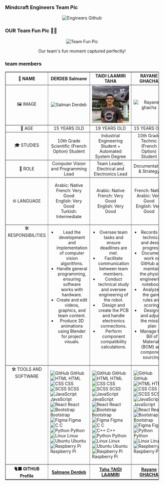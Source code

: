 <h3>Mindcraft Engineers Team Pic</h3>
<div align="center">
    <img src="" 
         alt="Engineers Github" width="500">
</div>

<h3>OUR Team Fun Pic 🤦‍♂️</h3>
<div align="center">
    <img src="" 
         alt="Team Fun Pic" width="500">
    <p>Our team's fun moment captured perfectly!</p>
</div>




<h3>team members</h3>

<table border="1" style="width: 100%; border-collapse: collapse;">
    <thead>
        <tr>
            <th style="text-align: center; vertical-align: middle; width: 25%;">👤 NAME</th>
            <th style="text-align: center; vertical-align: middle; width: 25%;">DERDEB Salmane</th>
            <th style="text-align: center; vertical-align: middle; width: 25%;">TAIDI LAAMIRI TAHA</th>
            <th style="text-align: center; vertical-align: middle; width: 25%;">RAYANE GHACHA</th>
        </tr>
    </thead>
    <tbody>
        <tr>
            <td style="text-align: center; vertical-align: middle;">🖼️ IMAGE</td>
            <td style="text-align: center; vertical-align: middle;">
                <img src="https://github.com/DexterTaha/WRO-FE-2025-Mindcraft/blob/5980b270cb0431d010566d931421d87d01144a0f/images/Salmane.png" width="320" alt="Salman Derdeb">
            </td>
            <td style="text-align: center; vertical-align: middle;">
                <img src="https://github.com/DexterTaha/WRO-FE-2025-Mindcraft/blob/17705f416c66d8c19de54413387f8e33786d9a26/images/Taha%20TAIDI%20LAAMIRI.png" width="450" alt="Taha Taidi Laamiri">
            </td>
             <td style="text-align: center; vertical-align: middle;">
                <img src="https://github.com/DexterTaha/WRO-FE-2025-Mindcraft/blob/84c637bc7193911377976d6bf9bd4caf7693fa32/images/Rayane.png" width="420" alt="Rayane ghacha">
            </td>
        </tr>
        <tr>
            <td style="text-align: center; vertical-align: middle;">🔢 AGE</td>
            <td style="text-align: center; vertical-align: middle;">15 YEARS OLD</td>
            <td style="text-align: center; vertical-align: middle;">19 YEARS OLD</td>
            <td style="text-align: center; vertical-align: middle;">15 YEARS OLD</td>
        </tr>
        <tr>
            <td style="text-align: center; vertical-align: middle;">🎓 STUDIES</td>
            <td style="text-align: center; vertical-align: middle;">10th Grade Scientific (French Option) Student</td>
            <td style="text-align: center; vertical-align: middle;">Industrial Engineering Student + Automated System Degree</td>
            <td style="text-align: center; vertical-align: middle;">10th Grade Technic (French Option) Student</td>
        </tr>
        <tr>
            <td style="text-align: center; vertical-align: middle;">🎯 ROLE</td>
            <td style="text-align: center; vertical-align: middle;">Computer Vision and Programming Lead</td>
            <td style="text-align: center; vertical-align: middle;">Team Leader, Electrical and Electronics Lead</td>
            <td style="text-align: center; vertical-align: middle;">Documentation & Strategy</td>
        </tr>
        <tr>
            <td style="text-align: center; vertical-align: middle;">🌐 LANGUAGE</td>
            <td style="text-align: center; vertical-align: middle;">
                <ul style="list-style-type: none; padding-left: 0;">
                    <li>Arabic: Native</li>
                    <li>French: Very Good</li>
                    <li>English: Very Good</li>
                    <li>Turkish: Intermediate</li>
                </ul>
            </td>
            <td style="text-align: center; vertical-align: middle;">
                <ul style="list-style-type: none; padding-left: 0;">
                    <li>Arabic: Native</li>
                    <li>French: Very Good</li>
                    <li>English: Very Good</li>
                </ul>
            </td>
            <td style="text-align: center; vertical-align: middle;">
                <ul style="list-style-type: none; padding-left: 0;">
                    <li>French: Native</li>
                    <li>Arabic: Very Good</li>
                    <li>English: Very Good</li>
                </ul>
            </td>
        </tr>
        <tr>
            <td style="text-align: center; vertical-align: top;">🛠️ RESPONSIBILITIES</td>
            <td style="text-align: center; vertical-align: top;">
                <ul style="list-style-type: disc; padding-left: 20px;">
                    <li>Lead the development and implementation of computer vision algorithms.</li>
                    <li>Handle general programming, ensuring software works with hardware.</li>
                    <li>Create and edit videos, graphics, and team content.</li>
                    <li>Produce 3D animations using Blender for project visuals.</li>
                </ul>
            </td>
            <td style="text-align: center; vertical-align: top;">
                <ul style="list-style-type: disc; padding-left: 20px;">
                    <li>Oversee team tasks and ensure deadlines are met.</li>
                    <li>Facilitate communication between team members.</li>
                    <li>Conduct technical study and oversee engineering of the robot.</li>
                    <li>Design and create the PCB and handle electronics connections.</li>
                    <li>Perform component compatibility calculations.</li>
                </ul>
            </td>
            <td style="text-align: center; vertical-align: top;">
                <ul style="list-style-type: disc; padding-left: 20px;">
                    <li>Records all technical and design progress.</li>
                    <li>Document work on GitHub and maintain the physical engineering notebook.</li>
                    <li>Analyzes the game rules and scoring.</li>
                    <li>Designs and adjusts the mission plan</li>
                    <li>Manage the Bill of Materials (BOM) and component sourcing.</li>
                </ul>
            </td>
        </tr>
        <tr>
            <td style="text-align: center; vertical-align: top;">🛠️ TOOLS AND SOFTWARE</td>
            <td style="text-align: left; vertical-align: top;">
                <ul style="list-style-type: none; padding-left: 0;">
                    <li><img src="https://skillicons.dev/icons?i=github" width="32" alt="GitHub"> GitHub</li>
                    <li><img src="https://skillicons.dev/icons?i=html" width="32" alt="HTML"> HTML</li>
                    <li><img src="https://skillicons.dev/icons?i=css" width="32" alt="CSS"> CSS</li>
                    <li><img src="https://skillicons.dev/icons?i=scss" width="32" alt="SCSS"> SCSS</li>
                    <li><img src="https://skillicons.dev/icons?i=js" width="32" alt="JavaScript"> JavaScript</li>
                    <li><img src="https://skillicons.dev/icons?i=react" width="32" alt="React"> React</li>
                    <li><img src="https://skillicons.dev/icons?i=bootstrap" width="32" alt="Bootstrap"> Bootstrap</li>
                    <li><img src="https://skillicons.dev/icons?i=figma" width="32" alt="Figma"> Figma</li>
                    <li><img src="https://skillicons.dev/icons?i=c" width="32" alt="C"> C</li>
                    <li><img src="https://skillicons.dev/icons?i=py" width="32" alt="Python"> Python</li>
                    <li><img src="https://skillicons.dev/icons?i=linux" width="32" alt="Linux"> Linux</li>
                    <li><img src="https://skillicons.dev/icons?i=ubuntu" width="32" alt="Ubuntu"> Ubuntu</li>
                    <li><img src="https://skillicons.dev/icons?i=raspberrypi" width="32" alt="Raspberry Pi"> Raspberry Pi</li>
                </ul>
            </td>
            <td style="text-align: left; vertical-align: top;">
                <ul style="list-style-type: none; padding-left: 0;">
                    <li><img src="https://skillicons.dev/icons?i=github" width="32" alt="GitHub"> GitHub</li>
                    <li><img src="https://skillicons.dev/icons?i=html" width="32" alt="HTML"> HTML</li>
                    <li><img src="https://skillicons.dev/icons?i=css" width="32" alt="CSS"> CSS</li>
                    <li><img src="https://skillicons.dev/icons?i=scss" width="32" alt="SCSS"> SCSS</li>
                    <li><img src="https://skillicons.dev/icons?i=js" width="32" alt="JavaScript"> JavaScript</li>
                    <li><img src="https://skillicons.dev/icons?i=react" width="32" alt="React"> React</li>
                    <li><img src="https://skillicons.dev/icons?i=bootstrap" width="32" alt="Bootstrap"> Bootstrap</li>
                    <li><img src="https://skillicons.dev/icons?i=figma" width="32" alt="Figma"> Figma</li>
                    <li><img src="https://skillicons.dev/icons?i=c" width="32" alt="C"> C</li>
                    <li><img src="https://skillicons.dev/icons?i=cpp" width="32" alt="C++"> C++</li>
                    <li><img src="https://skillicons.dev/icons?i=py" width="32" alt="Python"> Python</li>
                     <li><img src="https://skillicons.dev/icons?i=linux" width="32" alt="Linux"> Linux</li>
                    <li><img src="https://skillicons.dev/icons?i=ubuntu" width="32" alt="Ubuntu"> Ubuntu</li>
                    <li><img src="https://skillicons.dev/icons?i=raspberrypi" width="32" alt="Raspberry Pi"> Raspberry Pi</li>
                </ul>
            </td>
            <td style="text-align: left; vertical-align: top;">
                <ul style="list-style-type: none; padding-left: 0;">
                    <li><img src="https://skillicons.dev/icons?i=github" width="32" alt="GitHub"> GitHub</li>
                    <li><img src="https://skillicons.dev/icons?i=html" width="32" alt="HTML"> HTML</li>
                    <li><img src="https://skillicons.dev/icons?i=css" width="32" alt="CSS"> CSS</li>
                    <li><img src="https://skillicons.dev/icons?i=scss" width="32" alt="SCSS"> SCSS</li>
                    <li><img src="https://skillicons.dev/icons?i=js" width="32" alt="JavaScript"> JavaScript</li>
                    <li><img src="https://skillicons.dev/icons?i=react" width="32" alt="React"> React</li>
                    <li><img src="https://skillicons.dev/icons?i=bootstrap" width="32" alt="Bootstrap"> Bootstrap</li>
                    <li><img src="https://skillicons.dev/icons?i=figma" width="32" alt="Figma"> Figma</li>
                    <li><img src="https://skillicons.dev/icons?i=py" width="32" alt="Python"> Python</li>
                     <li><img src="https://skillicons.dev/icons?i=linux" width="32" alt="Linux"> Linux</li>
                    <li><img src="https://skillicons.dev/icons?i=raspberrypi" width="32" alt="Raspberry Pi"> Raspberry Pi</li>
                </ul>
            </td>
        </tr>
        <tr>
            <th style="text-align: center; vertical-align: middle; width: 25%;">🐈‍⬛ GITHUB Profile</th>
            <th style="text-align: center; vertical-align: middle; width: 25%;"><a href="https://github.com/salmane-derdeb">Salmane Derdeb</a></th>
            <th style="text-align: center; vertical-align: middle; width: 25%;"><a href="https://github.com/DexterTaha">Taha TAIDI LAAMIRI</a></th>
            <th style="text-align: center; vertical-align: middle; width: 25%;"><a href="https://github.com/Rayane-Ghacha">Rayane GHACHA</a></th>
        </tr>
    </tbody>
</table>
